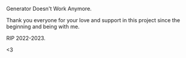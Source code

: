 Generator Doesn't Work Anymore.

Thank you everyone for your love and support in this project since the beginning and being with me.

RIP 2022-2023.

<3
